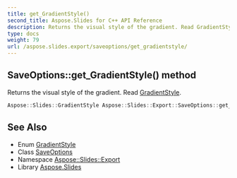 ```yaml
---
title: get_GradientStyle()
second_title: Aspose.Slides for C++ API Reference
description: Returns the visual style of the gradient. Read GradientStyle.
type: docs
weight: 79
url: /aspose.slides.export/saveoptions/get_gradientstyle/
---
```

## SaveOptions::get_GradientStyle() method


Returns the visual style of the gradient. Read [GradientStyle](../../../aspose.slides/gradientstyle/).

```cpp
Aspose::Slides::GradientStyle Aspose::Slides::Export::SaveOptions::get_GradientStyle() override
```

## See Also

* Enum [GradientStyle](../../../aspose.slides/gradientstyle/)
* Class [SaveOptions](../)
* Namespace [Aspose::Slides::Export](../../)
* Library [Aspose.Slides](../../../)
